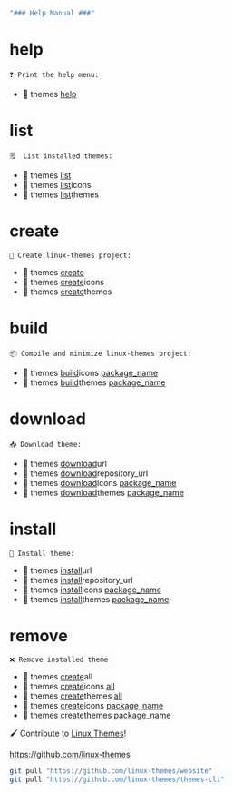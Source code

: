 ```bash
"### Help Manual ###"
```

# help  
    ❓ Print the help menu:

- 🌟 themes [help]()

# list
    🗒️  List installed themes:

- 🌟 themes [list]()
- 🌟 themes [list]()icons
- 🌟 themes [list]()themes

# create
    🔨 Create linux-themes project:
 
- 🌟 themes [create]()
- 🌟 themes [create]()icons
- 🌟 themes [create]()themes


# build
    📦 Compile and minimize linux-themes project:

- 🌟 themes [build]()icons [package_name]()
- 🌟 themes [build]()themes [package_name]()

# download
    📥 Download theme:

- 🌟 themes [download]()url 
- 🌟 themes [download]()repository_url 
- 🌟 themes [download]()icons [package_name]()
- 🌟 themes [download]()themes [package_name]()


# install
    📩 Install theme:

- 🌟 themes [install]()url 
- 🌟 themes [install]()repository_url 
- 🌟 themes [install]()icons [package_name]()
- 🌟 themes [install]()themes [package_name]()


# remove
    ❌ Remove installed theme

- 🌟 themes [create]()all
- 🌟 themes [create]()icons [all]()
- 🌟 themes [create]()themes [all]()
- 🌟 themes [create]()icons [package_name]()
- 🌟 themes [create]()themes [package_name]()

🖌️  Contribute to [Linux Themes]()!

https://github.com/linux-themes


```bash
git pull "https://github.com/linux-themes/website" 
git pull "https://github.com/linux-themes/themes-cli" 
```